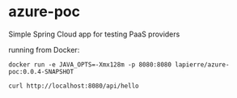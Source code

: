 # azure-poc
Simple Spring Cloud app for testing PaaS providers

running from Docker:

```
docker run -e JAVA_OPTS=-Xmx128m -p 8080:8080 lapierre/azure-poc:0.0.4-SNAPSHOT
```

```
curl http://localhost:8080/api/hello
```
